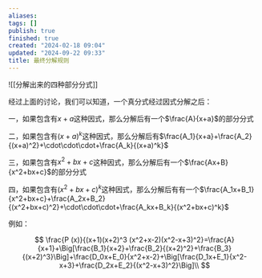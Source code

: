```yaml
---
aliases: 
tags: []
publish: true
finished: true
created: "2024-02-18 09:04"
updated: "2024-09-22 09:33"
title: 最终分解规则
---
```

![[分解出来的四种部分分式]]

经过上面的讨论，我们可以知道，一个真分式经过因式分解之后：

一，如果包含有$x+a$这种因式，那么分解后有一个$\frac{A}{x+a}$的部分分式

二，如果包含有$(x+a)^k$这种因式，那么分解后有$\frac{A_1}{x+a}+\frac{A_2}{(x+a)^2}+\cdot\cdot\cdot+\frac{A_k}{(x+a)^k}$

三，如果包含有$x^2+bx+c$这种因式，那么分解后有一个$\frac{Ax+B}{x^2+bx+c}$的部分分式

四，如果包含有$(x^2+bx+c)^k$这种因式，那么分解后有有一个$\frac{A_1x+B_1}{x^2+bx+c}+\frac{A_2x+B_2}{(x^2+bx+c)^2}+\cdot\cdot\cdot+\frac{A_kx+B_k}{(x^2+bx+c)^k}$

例如：

$$
\frac{P (x)}{(x+1)(x+2)^3 (x^2+x-2)(x^2-x+3)^2}=\frac{A}{x+1}+\Big[\frac{B_1}{x+2}+\frac{B_2}{(x+2)^2}+\frac{B_3}{(x+2)^3}\Big]+\frac{D_0x+E_0}{x^2+x-2}+\Big[\frac{D_1x+E_1}{x^2-x+3}+\frac{D_2x+E_2}{(x^2-x+3)^2}\Big]\\
$$
